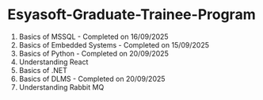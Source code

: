 # Esyasoft-Graduate-Trainee-Program

1. Basics of MSSQL - Completed on 16/09/2025
2. Basics of Embedded Systems - Completed on 15/09/2025
3. Basics of Python - Completed on 20/09/2025
4. Understanding React
5. Basics of .NET
6. Basics of DLMS - Completed on 20/09/2025
7. Understanding Rabbit MQ